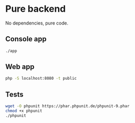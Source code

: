 # Pure backend

No dependencies, pure code.

## Console app

```sh
./app
```

## Web app

```sh
php -S localhost:8080 -t public
```

## Tests

```sh
wget -O phpunit https://phar.phpunit.de/phpunit-9.phar
chmod +x phpunit
./phpunit
```
